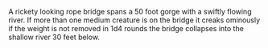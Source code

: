 A rickety looking rope bridge spans a 50 foot gorge with a swiftly flowing river. If more than one medium creature is on the bridge it creaks ominously if the weight is not removed in 1d4 rounds the bridge collapses into the shallow river 30 feet below.

